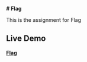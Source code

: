 **# Flag**

This is the assignment for Flag

## Live Demo

**[Flag](https://666591c4ca7ec3bd72ede832--grand-buttercream-657068.netlify.app/)**
